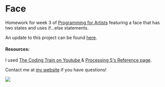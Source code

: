 # Face
Homework for week 3 of [Programming for Artists](https://iq2prod1.smartcatalogiq.com/en/Catalogs/City-College-of-New-York/2017-2018/Undergraduate-Bulletin/Courses/ART-Art-Course-Descriptions/30000/ART-39552) featuring a face that has two states and uses if...else statements.

An update to this project can be found [here](https://github.com/aekari/Face-Update/blob/master/README.md).

#### Resources:
I used [The Coding Train on Youtube ](https://www.youtube.com/channel/UCvjgXvBlbQiydffZU7m1_aw) & [Processing 5's Reference page](https://processing.org/reference/).

Contact me at [my website](https://www.ashleighekari.com/contact) if you have questions!

![](https://i.imgur.com/MXGiFym.gif)

